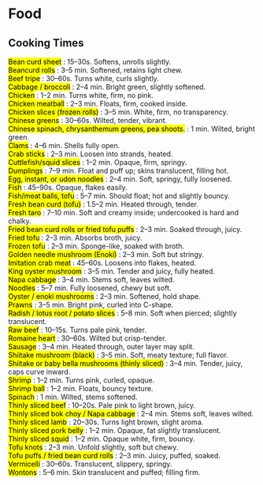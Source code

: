 # Food

## Cooking Times
<mark>Bean curd sheet</mark> : 15–30s. Softens, unrolls slightly.  
<mark>Beancurd rolls</mark> : 3–5 min. Softened, retains light chew.  
<mark>Beef tripe</mark> : 30–60s. Turns white, curls slightly.  
<mark>Cabbage / broccoli</mark> : 2–4 min. Bright green, slightly softened.  
<mark>Chicken</mark> : 1–2 min. Turns white, firm, no pink.  
<mark>Chicken meatball</mark> : 2–3 min. Floats, firm, cooked inside.  
<mark>Chicken slices (frozen rolls)</mark> : 3–5 min. White, firm, no transparency.  
<mark>Chinese greens</mark> : 30–60s. Wilted, tender, vibrant.  
<mark>Chinese spinach, chrysanthemum greens, pea shoots.</mark> : 1 min. Wilted, bright green.  
<mark>Clams</mark> : 4–6 min. Shells fully open.  
<mark>Crab sticks</mark> : 2–3 min. Loosen into strands, heated.  
<mark>Cuttlefish/squid slices</mark> : 1–2 min. Opaque, firm, springy.  
<mark>Dumplings</mark> : 7–9 min. Float and puff up; skins translucent, filling hot.  
<mark>Egg, instant, or udon noodles</mark> : 2–4 min. Soft, springy, fully loosened.  
<mark>Fish</mark> : 45–90s. Opaque, flakes easily.  
<mark>Fish/meat balls, tofu</mark> : 5–7 min. Should float; hot and slightly bouncy.  
<mark>Fresh bean curd (tofu)</mark> : 1.5–2 min. Heated through, tender.  
<mark>Fresh taro</mark> : 7–10 min. Soft and creamy inside; undercooked is hard and chalky.  
<mark>Fried bean curd rolls or fried tofu puffs</mark> : 2–3 min. Soaked through, juicy.  
<mark>Fried tofu</mark> : 2–3 min. Absorbs broth, juicy.  
<mark>Frozen tofu</mark> : 2–3 min. Sponge-like, soaked with broth.  
<mark>Golden needle mushroom (Enoki)</mark> : 2–3 min. Soft but stringy.  
<mark>Imitation crab meat</mark> : 45–60s. Loosens into flakes, heated.  
<mark>King oyster mushroom</mark> : 3–5 min. Tender and juicy, fully heated.  
<mark>Napa cabbage</mark> : 3–4 min. Stems soft, leaves wilted.  
<mark>Noodles</mark> : 5–7 min. Fully loosened, chewy but soft.  
<mark>Oyster / enoki mushrooms</mark> : 2–3 min. Softened, hold shape.  
<mark>Prawns</mark> : 3–5 min. Bright pink, curled into C-shape.  
<mark>Radish / lotus root / potato slices</mark> : 5–8 min. Soft when pierced; slightly translucent.  
<mark>Raw beef</mark> : 10–15s. Turns pale pink, tender.  
<mark>Romaine heart</mark> : 30–60s. Wilted but crisp-tender.  
<mark>Sausage</mark> : 3–4 min. Heated through, outer layer may split.  
<mark>Shiitake mushroom (black)</mark> : 3–5 min. Soft, meaty texture; full flavor.  
<mark>Shiitake or baby bella mushrooms (thinly sliced)</mark> : 3–4 min. Tender, juicy, caps curve inward.  
<mark>Shrimp</mark> : 1–2 min. Turns pink, curled, opaque.  
<mark>Shrimp ball</mark> : 1–2 min. Floats, bouncy texture.  
<mark>Spinach</mark> : 1 min. Wilted, stems softened.  
<mark>Thinly sliced beef</mark> : 10–20s. Pale pink to light brown, juicy.  
<mark>Thinly sliced bok choy / Napa cabbage</mark> : 2–4 min. Stems soft, leaves wilted.  
<mark>Thinly sliced lamb</mark> : 20–30s. Turns light brown, slight aroma.  
<mark>Thinly sliced pork belly</mark> : 1–2 min. Opaque, fat slightly translucent.  
<mark>Thinly sliced squid</mark> : 1–2 min. Opaque white, firm, bouncy.  
<mark>Tofu knots</mark> : 2–3 min. Unfold slightly, soft but chewy.  
<mark>Tofu puffs / fried bean curd rolls</mark> : 2–3 min. Juicy, puffed, soaked.  
<mark>Vermicelli</mark> : 30–60s. Translucent, slippery, springy.  
<mark>Wontons</mark> : 5–6 min. Skin translucent and puffed; filling firm.  
